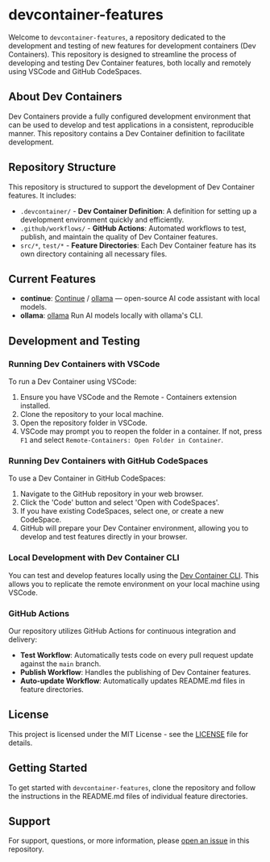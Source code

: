 # devcontainer-features

Welcome to `devcontainer-features`, a repository dedicated to the development and testing of new features for development containers (Dev Containers). This repository is designed to streamline the process of developing and testing Dev Container features, both locally and remotely using VSCode and GitHub CodeSpaces.

## About Dev Containers

Dev Containers provide a fully configured development environment that can be used to develop and test applications in a consistent, reproducible manner. This repository contains a Dev Container definition to facilitate development.

## Repository Structure

This repository is structured to support the development of Dev Container features. It includes:

- `.devcontainer/` - **Dev Container Definition**: A definition for setting up a development environment quickly and efficiently.
- `.github/workflows/` - **GitHub Actions**: Automated workflows to test, publish, and maintain the quality of Dev Container features.
- `src/*`, `test/*` - **Feature Directories**: Each Dev Container feature has its own directory containing all necessary files.

## Current Features

- **continue**: [Continue](https://www.continue.dev/) / [ollama](https://ollama.ai/) — open-source AI code assistant with local models.
- **ollama**: [ollama](https://ollama.ai/) Run AI models locally with ollama's CLI.

## Development and Testing

### Running Dev Containers with VSCode

To run a Dev Container using VSCode:

1. Ensure you have VSCode and the Remote - Containers extension installed.
2. Clone the repository to your local machine.
3. Open the repository folder in VSCode.
4. VSCode may prompt you to reopen the folder in a container. If not, press `F1` and select `Remote-Containers: Open Folder in Container`.

### Running Dev Containers with GitHub CodeSpaces

To use a Dev Container in GitHub CodeSpaces:

1. Navigate to the GitHub repository in your web browser.
2. Click the 'Code' button and select 'Open with CodeSpaces'.
3. If you have existing CodeSpaces, select one, or create a new CodeSpace.
4. GitHub will prepare your Dev Container environment, allowing you to develop and test features directly in your browser.

### Local Development with Dev Container CLI

You can test and develop features locally using the [Dev Container CLI](https://github.com/devcontainers/cli). This allows you to replicate the remote environment on your local machine using VSCode.

### GitHub Actions

Our repository utilizes GitHub Actions for continuous integration and delivery:

- **Test Workflow**: Automatically tests code on every pull request update against the `main` branch.
- **Publish Workflow**: Handles the publishing of Dev Container features.
- **Auto-update Workflow**: Automatically updates README.md files in feature directories.

## License

This project is licensed under the MIT License - see the [LICENSE](LICENSE) file for details.

## Getting Started

To get started with `devcontainer-features`, clone the repository and follow the instructions in the README.md files of individual feature directories.

## Support

For support, questions, or more information, please [open an issue](https://github.com/prulloac/devcontainer-features/issues) in this repository.
